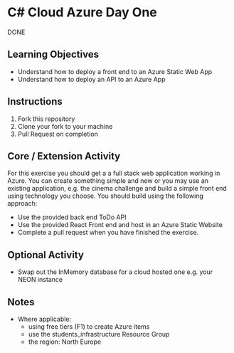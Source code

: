 # C# Cloud Azure Day One
DONE

## Learning Objectives

- Understand how to deploy a front end to an Azure Static Web App
- Understand how to deploy an API to an Azure App

## Instructions

1. Fork this repository
2. Clone your fork to your machine
3. Pull Request on completion


## Core / Extension Activity

For this exercise you should get a a full stack web application working in Azure. You can create something simple and new or you may use an existing application, e.g. the cinema challenge and build a simple front end using technology you choose. You should build using the following approach:

- Use the provided back end ToDo API 
- Use the provided React Front end and host in an Azure Static Website
- Complete a pull request when you have finished the exercise. 


## Optional Activity

- Swap out the InMemory database for a cloud hosted one e.g. your NEON instance

## Notes

- Where applicable: 
	- using free tiers (F1) to create Azure items
	- use the students_infrastructure Resource Group 
	- the region: North Europe



